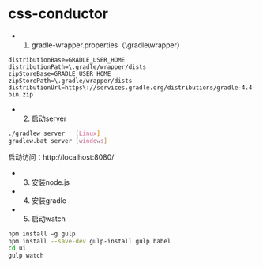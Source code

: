 # css-conductor
- 1. gradle-wrapper.properties（\gradle\wrapper）
```properties
distributionBase=GRADLE_USER_HOME
distributionPath=\.gradle/wrapper/dists
zipStoreBase=GRADLE_USER_HOME
zipStorePath=\.gradle/wrapper/dists
distributionUrl=https\://services.gradle.org/distributions/gradle-4.4-bin.zip
```
- 2. 启动server
```bash
./gradlew server   [Linux]
gradlew.bat server [windows]
```
启动访问：http://localhost:8080/
- 3. 安装node.js
- 4. 安装gradle
- 5. 启动watch
```bash
npm install –g gulp
npm install --save-dev gulp-install gulp babel
cd ui
gulp watch
```
